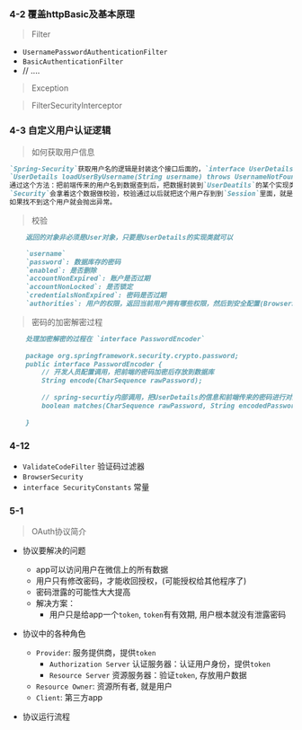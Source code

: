 

### 4-2 覆盖httpBasic及基本原理

> Filter

- `UsernamePasswordAuthenticationFilter`
- `BasicAuthenticationFilter`
- // ....

> Exception


> FilterSecurityInterceptor

### 4-3 自定义用户认证逻辑

> 如何获取用户信息

```markdown
`Spring-Security`获取用户名的逻辑是封装这个接口后面的，`interface UserDetailsService`, 里面只有一个方法
`UserDetails loadUserByUsername(String username) throws UsernameNotFoundException`
通过这个方法：把前端传来的用户名到数据查到后，把数据封装到`UserDeatils`的某个实现类，并且返回。
`Security`会拿着这个数据做校验，校验通过以后就把这个用户存到到`Session`里面，就是登陆成功了。
如果找不到这个用户就会抛出异常。
```

> 校验

```markdown
    返回的对象非必须是User对象，只要是UserDetails的实现类就可以

    `username`
    `password`: 数据库存的密码
    `enabled`: 是否删除
    `accountNonExpired`: 账户是否过期
    `accountNonLocked`: 是否锁定
    `credentialsNonExpired`: 密码是否过期
    `authorities`: 用户的权限，返回当前用户拥有哪些权限，然后到安全配置(BrowserSecurityConfig)里面去验证用户的权限，
```

> 密码的加密解密过程

```markdown
    处理加密解密的过程在 `interface PasswordEncoder`
    
    package org.springframework.security.crypto.password;
    public interface PasswordEncoder {
        // 开发人员配置调用，把前端的密码加密后存放到数据库
    	String encode(CharSequence rawPassword);
    
        // spring-securtiy内部调用，把UserDetails的信息和前端传来的密码进行对比
    	boolean matches(CharSequence rawPassword, String encodedPassword);
    
    }
```


### 4-12
    
- `ValidateCodeFilter` 验证码过滤器
- `BrowserSecurity`    
- `interface SecurityConstants` 常量

### 5-1

> OAuth协议简介
    
- 协议要解决的问题
    - app可以访问用户在微信上的所有数据
    - 用户只有修改密码，才能收回授权，(可能授权给其他程序了)
    - 密码泄露的可能性大大提高
    - 解决方案：
        - 用户只是给app一个`token`, `token`有有效期, 用户根本就没有泄露密码

- 协议中的各种角色
    - `Provider`: 服务提供商，提供`token`
        - `Authorization Server` 认证服务器：认证用户身份，提供`token`
        - `Resource Server` 资源服务器：验证`token`, 存放用户数据
    - `Resource Owner`: 资源所有者, 就是用户
    - `Client`: 第三方app

- 协议运行流程    
     